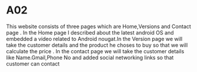 # A02

This website consists of three pages which are Home,Versions and Contact page . In the Home page I described about the latest android OS and embedded a video related to Android nougat.In the Version page we will take the customer details and the product he choses to buy so that we will calculate the price . In the contact page we will take the customer details like Name.Gmail,Phone No and added social networking links so that customer can contact

